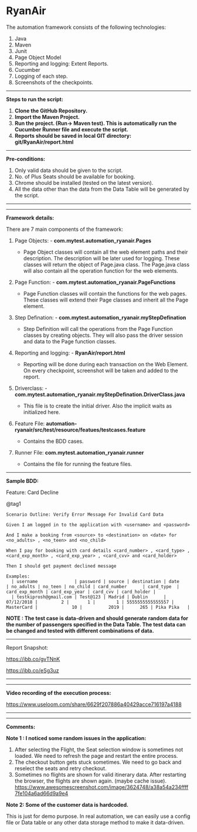 # RyanAir

The automation framework consists of the following technologies:
1. Java
2. Maven 
3. Junit
4. Page Object Model
5. Reporting and logging: Extent Reports.
6. Cucumber
7. Logging of each step.
8. Screenshots of the checkpoints.


-------------------------------------



**Steps to run the script:**
1. **Clone the GitHub Repository.**
2. **Import the Maven Project.**
3. **Run the project. (Run-> Maven test). This is automatically run the Cucumber Runner file and execute the script.**
4. **Reports should be saved in local GIT directory: git/RyanAir/report.html**
    
    
    
 -------------------------------------
    
    



**Pre-conditions:**
1. Only valid data should be given to the script.
2. No. of Plus Seats should be available for booking.
3. Chrome should be installed (tested on the latest version).
4. All the data other than the data from the Data Table will be generated by the script.

-------------------------------------
-------------------------------------

**Framework details:**

There are 7 main components of the framework:

1. Page Objects: -  **com.mytest.automation_ryanair.Pages**
    - Page Object classes will contain all the web element paths and their description. The description will be later used for logging. These classes will return the object of Page.java class. The Page.java class will also contain all the operation function for the web elements.
    
2. Page Function: -  **com.mytest.automation_ryanair.PageFunctions**
    - Page Function classes will contain the functions for the web pages. These classes will extend their Page classes and inherit all the Page element. 
    
3. Step Defination: -  **com.mytest.automation_ryanair.myStepDefination**
    - Step Definition will call the operations from the Page Function classes by creating objects. They will also pass the driver session and data to the Page function classes.
    
4. Reporting and logging: -  **RyanAir/report.html**
    - Reporting will be done during each transaction on the Web Element. On every checkpoint, screenshot will be taken and added to the report.
   
5. Driverclass: -  **com.mytest.automation_ryanair.myStepDefination.DriverClass.java**
    - This file is to create the initial driver. Also the implicit waits as initialized here.
    
6. Feature File: **automation-ryanair/src/test/resource/featues/testcases.feature**
    - Contains the BDD cases.
    
7. Runner File: **com.mytest.automation_ryanair.runner**
    - Contains the file for running the feature files.


-------------------------------------


**Sample BDD:**

Feature: Card Decline

@tag1

    Scenario Outline: Verify Error Message For Invalid Card Data
    
    Given I am logged in to the application with <username> and <password>
    
    And I make a booking from <source> to <destination> on <date> for <no_adults> , <no_teen> and <no_child>
    
    When I pay for booking with card details <card_number> , <card_type> , <card_exp_month> , <card_exp_year> , <card_cvv> and <card_holder>
    
    Then I should get payment declined message

    Examples: 
      | username              | password | source | destination | date       | no_adults | no_teen | no_child | card_number      | card_type  | card_exp_month | card_exp_year | card_cvv | card_holder |
      | testkiprosh@gmail.com | Test@123 | Madrid | Dublin      | 07/12/2018 |         2 |       1 |        1 | 5555555555555557 | MasterCard |             10 |          2019 |      265 | Pika Pika   |


**NOTE : The test case is data-driven and should generate random data for the number of passengers specified in the Data Table. The test data can be changed and tested with different combinations of data.**

-------------------------------------


Report Snapshot:

https://ibb.co/gvTNnK

https://ibb.co/eSg3uz


-------------------------------------
-------------------------------------


**Video recording of the execution process:**

https://www.useloom.com/share/6629f207886a40429acce716197a4188


-------------------------------------
-------------------------------------

**Comments:**

**Note 1 : I noticed some random issues in the application:**

1. After selecting the Flight, the Seat selection window is sometimes not loaded. We need to refresh the page and restart the entire process.
2. The checkout button gets stuck sometimes. We need to go back and reselect the seats and retry checkout.
3. Sometimes no flights are shown for valid itinerary data. After restarting the browser, the flights are shown again. (maybe cache issue).
https://www.awesomescreenshot.com/image/3624748/a38a54a234ffff7fe104a6ad66d9a9e4



**Note 2: Some of the customer data is hardcoded.**

This is just for demo purpose. In real automation, we can easily use a config file or Data table or any other data storage method to make it data-driven.
